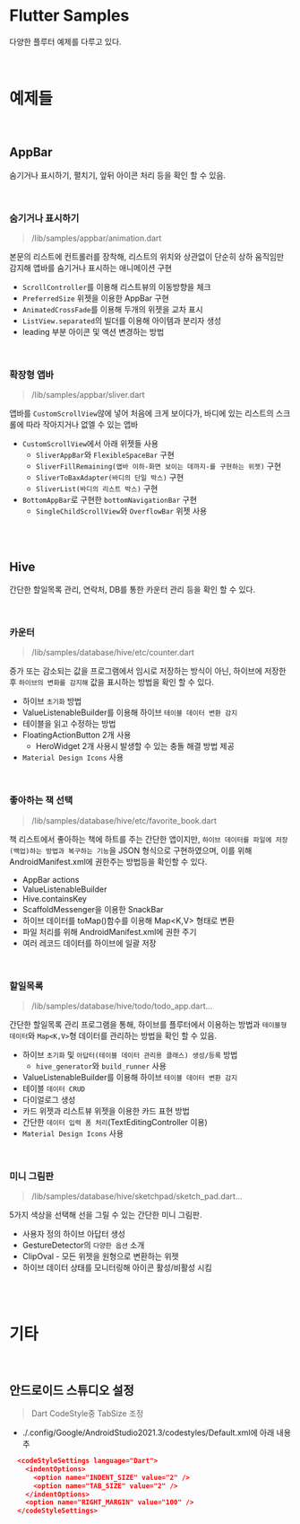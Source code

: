 # Flutter Samples

다양한 플루터 예제를 다루고 있다.

<br/>

# 예제들

<br/>

## AppBar
숨기거나 표시하기, 펼치기, 앞뒤 아이콘 처리 등을 확인 할 수 있음.

<br/>

### 숨기거나 표시하기
> /lib/samples/appbar/animation.dart

본문의 리스트에 컨트롤러를 장착해, 
리스트의 위치와 상관없이 단순히 상하 움직임만 감지해
앱바를 숨기거나 표시하는 애니메이션 구현
* `ScrollController`를 이용해 리스트뷰의 이동방향을 체크
* `PreferredSize` 위젯을 이용한 AppBar 구현
* `AnimatedCrossFade`를 이용해 두개의 위젯을 교차 표시
* `ListView.separated`의 빌더를 이용해 아이템과 분리자 생성
* leading 부분 아이콘 및 액션 변경하는 방법

<br/>

### 확장형 앱바
> /lib/samples/appbar/sliver.dart

앱바를 `CustomScrollView`않에 넣어 처음에 크게 보이다가, 
바디에 있는 리스트의 스크롤에 따라 작아지거나 없엘 수 있는 앱바
* `CustomScrollView`에서 아래 위젯들 사용
  * `SliverAppBar`와 `FlexibleSpaceBar` 구현
  * `SliverFillRemaining(앱바 이하-화면 보이는 데까지-를 구현하는 위젯)` 구현
  * `SliverToBaxAdapter(바디의 단일 박스)` 구현
  * `SliverList(바디의 리스트 박스)` 구현
* `BottomAppBar`로 구현한 `bottomNavigationBar` 구현
  * `SingleChildScrollView`와 `OverflowBar` 위젯 사용

<br/><br/>

## Hive
간단한 할일목록 관리, 연락처, DB를 통한 카운터 관리 등을 확인 할 수 있다.

<br/>

### 카운터 
> /lib/samples/database/hive/etc/counter.dart

증가 또는 감소되는 값을 프로그램에서 임시로 저장하는 방식이 아닌, 
하이브에 저장한 후 `하이브의 변화를 감지해` 값을 표시하는 방법을 확인 할 수 있다.
* 하이브 `초기화` 방법
* ValueListenableBuilder를 이용해 하이브 `테이블 데이터 변환 감지`
* 테이블을 읽고 수정하는 방법
* FloatingActionButton 2개 사용
  * HeroWidget 2개 사용시 발생할 수 있는 충돌 해결 방법 제공
* `Material Design Icons` 사용

<br/>

### 좋아하는 책 선택
> /lib/samples/database/hive/etc/favorite_book.dart

책 리스트에서 좋아하는 책에 하트를 주는 간단한 앱이지만, 
`하이브 데이터를 파일에 저장(백업)하는 방법과 복구하는 기능`을 JSON 형식으로
구현하였으며, 이를 위해 AndroidManifest.xml에 권한주는 방법등을 확인할 수 있다.
* AppBar actions
* ValueListenableBuilder
* Hive.containsKey
* ScaffoldMessenger을 이용한 SnackBar
* 하이브 데이터를 toMap()함수를 이용해 Map<K,V> 형태로 변환
* 파일 처리를 위해 AndroidManifest.xml에 권한 주기
* 여러 레코드 데이터를 하이브에 일괄 저장

<br/>

### 할일목록
> /lib/samples/database/hive/todo/todo_app.dart...

간단한 할일목록 관리 프로그램을 통해,
하이브를 플루터에서 이용하는 방법과
`테이블형 데이터`와 `Map<K,V>`형 데이터를 관리하는 방법을 확인 할 수 있음.
* 하이브 `초기화` 및 `아답터(테이블 데이터 관리용 클래스) 생성/등록` 방법
    * `hive_generator`와 `build_runner` 사용
* ValueListenableBuilder를 이용해 하이브 `테이블 데이터 변환 감지`
* 테이블 `데이터 CRUD`
* 다이얼로그 생성
* 카드 위젯과 리스트뷰 위젯을 이용한 카드 표현 방법
* 간단한 `데이터 입력 폼 처리`(TextEditingController 이용)
* `Material Design Icons` 사용

<br/>

### 미니 그림판
> /lib/samples/database/hive/sketchpad/sketch_pad.dart...

5가지 색상을 선택해 선을 그릴 수 있는 간단한 미니 그림판.
* 사용자 정의 하이브 아답터 생성 
* GestureDetector의 `다양한 옵션` 소개
* ClipOval - 모든 위젯을 원형으로 변환하는 위젯
* 하이브 데이터 상태를 모니터링해 아이콘 활성/비활성 시킴

<br/><br/>

# 기타

<br/>

## 안드로이드 스튜디오 설정

> Dart CodeStyle중 TabSize 조정

* ./.config/Google/AndroidStudio2021.3/codestyles/Default.xml에 아래 내용 추
```json
  <codeStyleSettings language="Dart">
    <indentOptions>
      <option name="INDENT_SIZE" value="2" />
      <option name="TAB_SIZE" value="2" />
    </indentOptions>
    <option name="RIGHT_MARGIN" value="100" />
  </codeStyleSettings>
```